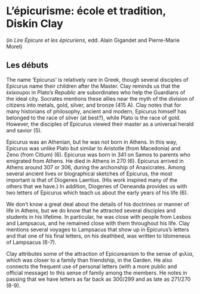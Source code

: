 # L’épicurisme: école et tradition, Diskin Clay

(in *Lire Épicure et les épicuriens*, edd. Alain Gigandet and Pierre-Marie Morel)

## Les débuts

The name ‘Epicurus’ is relatively rare in Greek, though several disciples of Epicurus name their children after the Master. Clay reminds us that the ἐκίκουροι in Plato’s *Republic* are subordinates who help the Guardians of the ideal city. Socrates mentions these allies near the myth of the division of citizens into metals, gold, silver, and bronze (415 A). Clay notes that for many historians of philosophy, ancient and modern, Epicurus himself has belonged to the race of silver (at best?), while Plato is the race of gold. However, the disciples of Epicurus viewed their master as a universal herald and savior (5).

Epicurus was an Athenian, but he was not born in Athens. In this way, Epicurus was unlike Plato but similar to Aristotle (from Macedonia) and Zeno (from Citium) (6). Epicurus was born in 341 on Samos to parents who emigrated from Athens. He died in Athens in 270 (6). Epicurus arrived in Athens around 307 or 306, during the archonship of Anaxicrates. Among several ancient lives or biographical sketches of Epicurus, the most important is that of Diogenes Laertius. (His work inspired many of the others that we have.) In addition, Diogenes of Oeneanda provides us with two letters of Epicurus which teach us about the early years of his life (6).

We don’t know a great deal about the details of his doctrines or manner of life in Athens, but we do know that he attracted several disciples and students in his lifetime. In particular, he was close with people from Lesbos and Lampsacus, and he remained close with them throughout his life. Clay mentions several voyages to Lampsacus that show up in Epicurus’s letters and that one of his final letters, on his deathbed, was written to Idomeneus of Lampsacus (6-7).

Clay attributes some of the attraction of Epicureanism to the sense of φιλία, which was closer to a family than friendship, in the Garden. He also connects the frequent use of personal letters (with a more public and official message) to this sense of family among the members. He notes in passing that we have letters as far back as 300/299 and as late as 271/270 (8-9).
